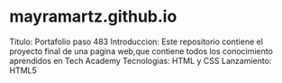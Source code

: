 # mayramartz.github.io
Titulo: Portafolio paso 483
Introduccion: Este repositorio contiene el proyecto final de una pagina web,que contiene todos los conocimiento aprendidos en Tech Academy
Tecnologias: HTML y CSS
Lanzamiento: HTML5
